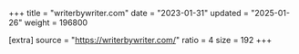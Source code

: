 +++
title = "writerbywriter.com"
date = "2023-01-31"
updated = "2025-01-26"
weight = 196800

[extra]
source = "https://writerbywriter.com/"
ratio = 4
size = 192
+++
